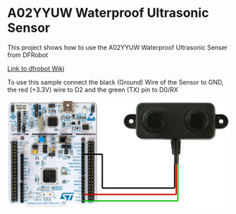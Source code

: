 A02YYUW Waterproof Ultrasonic Sensor
====================================

This project shows how to use the A02YYUW Waterproof Ultrasonic Senser from DFRobot  

[Link to dfrobot Wiki](https://wiki.dfrobot.com/A02YYUW%20Waterproof%20Ultrasonic%20Sensor%20SKU:%20SEN0311)

To use this sample connect the black (Ground) Wire of the Sensor to GND, the red (+3.3V) wire to D2 and the green (TX) pin to D0/RX

![schematic](Schematic.jpg)
